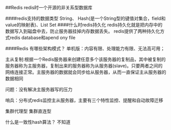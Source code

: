 ##Redis
redis时一个开源的非关系型数据库

####redis支持的数据类型
String、 Hash(是一个String型的键值对集合，field和value的映射表)、List Set
####什么时redis持久化
redis持久化就是把内存中的数据写入到磁盘中去，防止服务器挂掉内存数据丢失。
redis提供了两种持久化方式redis database和apend ony file

####Redis 有哪些架构模式？
单机版：内容有限、处理能力有限、无法高可用；

主从复制:根据一个Redis服务器来创建任意多个该服务器的复制品，其中被复制的服务器称为主服务器，复制出来的服务器称为从服务器(slave)。只要两者之间的网络连接正常。主服务器的数据就会同步给从服务器，从而一直保证主从服务器的数据相同

问题：没有解决主服务器写的压力

哨兵：分布式redis监控主从服务器，主要有三个特性监控、提醒和自动故障迁移

集群代理型
集群直连型

什么是一致性hash算法？
不知道
